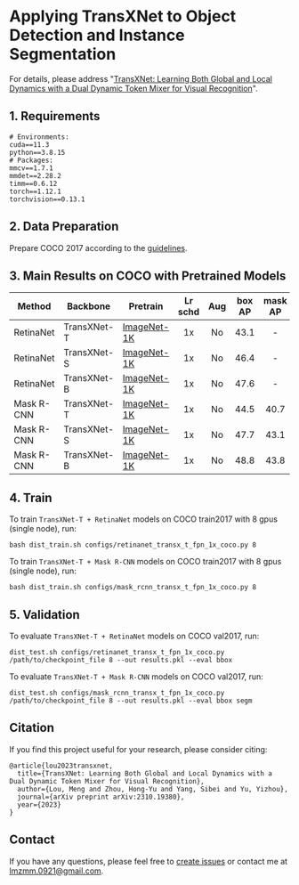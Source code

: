 # Applying TransXNet to Object Detection and Instance Segmentation

For details, please address "[TransXNet: Learning Both Global and Local Dynamics with a Dual Dynamic Token Mixer for Visual Recognition](https://arxiv.org/abs/2310.19380)".   

## 1. Requirements
```
# Environments:
cuda==11.3
python==3.8.15
# Packages:
mmcv==1.7.1
mmdet==2.28.2
timm==0.6.12
torch==1.12.1
torchvision==0.13.1
```


## 2. Data Preparation

Prepare COCO 2017 according to the [guidelines](https://github.com/open-mmlab/mmdetection/blob/2.x/docs/en/1_exist_data_model.md).  

## 3. Main Results on COCO with Pretrained Models


| Method     | Backbone | Pretrain    | Lr schd | Aug | box AP | mask AP | Config                                               | Download |
|------------|----------|-------------|:-------:|:---:|:------:|:-------:|------------------------------------------------------|----------|
| RetinaNet  | TransXNet-T | [ImageNet-1K](https://github.com/LMMMEng/TransXNet/releases/download/v1.0/transx-t.pth.tar) |    1x   |  No |  43.1  |    -    | [config](configs/retinanet_transx_t_fpn_1x_coco.py) | [log](https://github.com/LMMMEng/TransXNet/releases/download/v1.0/retinanet_tiny.log.json) & [model](https://github.com/LMMMEng/TransXNet/releases/download/v1.0/retinanet_tiny.pth) |
| RetinaNet  | TransXNet-S | [ImageNet-1K](https://github.com/LMMMEng/TransXNet/releases/download/v1.0/transx-s.pth.tar) |    1x   |  No |  46.4  |    -    | [config](configs/retinanet_transx_s_fpn_1x_coco.py) | [log](https://github.com/LMMMEng/TransXNet/releases/download/v1.0/retinanet_small.log.json) & [model](https://github.com/LMMMEng/TransXNet/releases/download/v1.0/retinanet_small.pth) |
| RetinaNet  | TransXNet-B | [ImageNet-1K](https://github.com/LMMMEng/TransXNet/releases/download/v1.0/transx-b.pth.tar) |    1x   |  No |  47.6  |    -    | [config](configs/retinanet_transx_b_fpn_1x_coco.py) | [log](https://github.com/LMMMEng/TransXNet/releases/download/v1.0/reinanet_base.log.json) & [model](https://github.com/LMMMEng/TransXNet/releases/download/v1.0/retinanet_base.pth) |
| Mask R-CNN | TransXNet-T | [ImageNet-1K](https://github.com/LMMMEng/TransXNet/releases/download/v1.0/transx-t.pth.tar) |    1x   |  No |  44.5 |   40.7  | [config](configs/mask_rcnn_transx_t_fpn_1x_coco.py) | [log](https://github.com/LMMMEng/TransXNet/releases/download/v1.0/maskrcnn_tiny.log.json) & [model](https://github.com/LMMMEng/TransXNet/releases/download/v1.0/maskrcnn_tiny.pth) |
| Mask R-CNN | TransXNet-S | [ImageNet-1K](https://github.com/LMMMEng/TransXNet/releases/download/v1.0/transx-s.pth.tar) |    1x   |  No |  47.7  |   43.1  | [config](configs/mask_rcnn_transx_s_fpn_1x_coco.py) | [log](https://github.com/LMMMEng/TransXNet/releases/download/v1.0/maskrcnn_small.log.json) & [model](https://github.com/LMMMEng/TransXNet/releases/download/v1.0/maskrcnn_small.pth) |
| Mask R-CNN | TransXNet-B | [ImageNet-1K](https://github.com/LMMMEng/TransXNet/releases/download/v1.0/transx-b.pth.tar) |    1x   |  No |  48.8  |   43.8  | [config](configs/mask_rcnn_transx_b_fpn_1x_coco.py) | [log](https://github.com/LMMMEng/TransXNet/releases/download/v1.0/maskrcnn_base.log.json) & [model](https://github.com/LMMMEng/TransXNet/releases/download/v1.0/maskrcnn_base.pth) |


## 4. Train
To train ``TransXNet-T + RetinaNet`` models on COCO train2017 with 8 gpus (single node), run:
```
bash dist_train.sh configs/retinanet_transx_t_fpn_1x_coco.py 8
```
To train ``TransXNet-T + Mask R-CNN`` models on COCO train2017 with 8 gpus (single node), run:
```
bash dist_train.sh configs/mask_rcnn_transx_t_fpn_1x_coco.py 8
```

## 5. Validation
To evaluate ``TransXNet-T + RetinaNet`` models on COCO val2017, run:
```
dist_test.sh configs/retinanet_transx_t_fpn_1x_coco.py /path/to/checkpoint_file 8 --out results.pkl --eval bbox
```
To evaluate ``TransXNet-T + Mask R-CNN`` models on COCO val2017, run:
```
dist_test.sh configs/mask_rcnn_transx_t_fpn_1x_coco.py /path/to/checkpoint_file 8 --out results.pkl --eval bbox segm
```

## Citation
If you find this project useful for your research, please consider citing:
```
@article{lou2023transxnet,
  title={TransXNet: Learning Both Global and Local Dynamics with a Dual Dynamic Token Mixer for Visual Recognition},
  author={Lou, Meng and Zhou, Hong-Yu and Yang, Sibei and Yu, Yizhou},
  journal={arXiv preprint arXiv:2310.19380},
  year={2023}
}
```

## Contact
If you have any questions, please feel free to [create issues](https://github.com/LMMMEng/TransXNet/issues) or contact me at lmzmm.0921@gmail.com.
